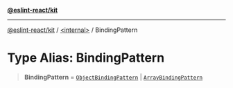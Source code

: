 [**@eslint-react/kit**](../../README.md)

***

[@eslint-react/kit](../../README.md) / [\<internal\>](../README.md) / BindingPattern

# Type Alias: BindingPattern

> **BindingPattern** = [`ObjectBindingPattern`](../interfaces/ObjectBindingPattern.md) \| [`ArrayBindingPattern`](../interfaces/ArrayBindingPattern.md)
